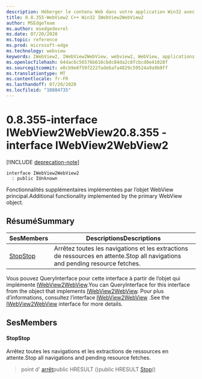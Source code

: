 ```yaml
---
description: Héberger le contenu Web dans votre application Win32 avec le contrôle Microsoft Edge WebView2
title: 0.8.355-WebView2 C++ Win32 IWebView2WebView2
author: MSEdgeTeam
ms.author: msedgedevrel
ms.date: 07/20/2020
ms.topic: reference
ms.prod: microsoft-edge
ms.technology: webview
keywords: IWebView2, IWebView2WebView, webview2, WebView, applications Win32, Win32, Edge
ms.openlocfilehash: 64dac6c56576b618cbdc84da2c8fcbcd0e41028f
ms.sourcegitcommit: e0cb9e6f59f222fade6afa4829c59524a9a9b9ff
ms.translationtype: MT
ms.contentlocale: fr-FR
ms.lasthandoff: 07/20/2020
ms.locfileid: "10884735"
---
```

# <span data-ttu-id="b2393-104">0.8.355-interface IWebView2WebView2</span><span class="sxs-lookup"><span data-stu-id="b2393-104">0.8.355 - interface IWebView2WebView2</span></span> 

[!INCLUDE [deprecation-note](../../includes/deprecation-note.md)]

```
interface IWebView2WebView2
  : public IUnknown
```

<span data-ttu-id="b2393-105">Fonctionnalités supplémentaires implémentées par l’objet WebView principal.</span><span class="sxs-lookup"><span data-stu-id="b2393-105">Additional functionality implemented by the primary WebView object.</span></span>

## <span data-ttu-id="b2393-106">Résumé</span><span class="sxs-lookup"><span data-stu-id="b2393-106">Summary</span></span>

 <span data-ttu-id="b2393-107">Ses</span><span class="sxs-lookup"><span data-stu-id="b2393-107">Members</span></span>                        | <span data-ttu-id="b2393-108">Descriptions</span><span class="sxs-lookup"><span data-stu-id="b2393-108">Descriptions</span></span>
--------------------------------|---------------------------------------------
[<span data-ttu-id="b2393-109">Stop</span><span class="sxs-lookup"><span data-stu-id="b2393-109">Stop</span></span>](#stop) | <span data-ttu-id="b2393-110">Arrêtez toutes les navigations et les extractions de ressources en attente.</span><span class="sxs-lookup"><span data-stu-id="b2393-110">Stop all navigations and pending resource fetches.</span></span>

<span data-ttu-id="b2393-111">Vous pouvez QueryInterface pour cette interface à partir de l’objet qui implémente [IWebView2WebView](IWebView2WebView.md).</span><span class="sxs-lookup"><span data-stu-id="b2393-111">You can QueryInterface for this interface from the object that implements [IWebView2WebView](IWebView2WebView.md).</span></span> <span data-ttu-id="b2393-112">Pour plus d’informations, consultez l’interface [IWebView2WebView](IWebView2WebView.md) .</span><span class="sxs-lookup"><span data-stu-id="b2393-112">See the [IWebView2WebView](IWebView2WebView.md) interface for more details.</span></span>

## <span data-ttu-id="b2393-113">Ses</span><span class="sxs-lookup"><span data-stu-id="b2393-113">Members</span></span>

#### <span data-ttu-id="b2393-114">Stop</span><span class="sxs-lookup"><span data-stu-id="b2393-114">Stop</span></span> 

<span data-ttu-id="b2393-115">Arrêtez toutes les navigations et les extractions de ressources en attente.</span><span class="sxs-lookup"><span data-stu-id="b2393-115">Stop all navigations and pending resource fetches.</span></span>

> <span data-ttu-id="b2393-116">point d' [arrêt](#stop)public HRESULT ()</span><span class="sxs-lookup"><span data-stu-id="b2393-116">public HRESULT [Stop](#stop)()</span></span>

